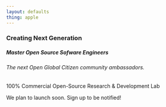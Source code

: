 ```yaml
---
layout: defaults
thing: apple
---
```


### Creating Next Generation

##### Master Open Source Sofware Engineers

###### The _next_ Open Global Citizen community ambassadors. 

100% Commercial Open-Source Research & Development Lab

We plan to launch soon. Sign up to be notified!
